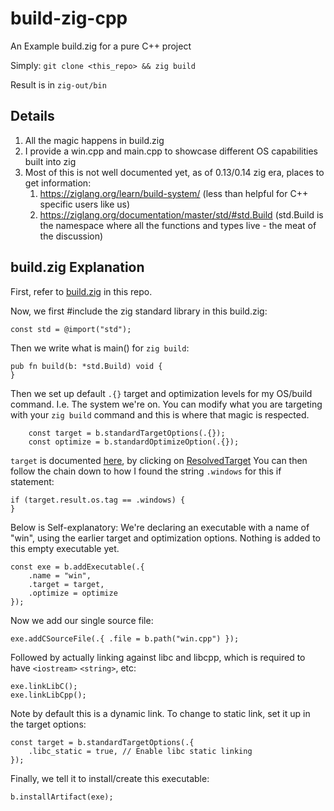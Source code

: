 # build-zig-cpp

An Example build.zig for a pure C++ project

Simply: `git clone <this_repo> && zig build`

Result is in `zig-out/bin`

## Details

1. All the magic happens in build.zig
2. I provide a win.cpp and main.cpp to showcase different OS capabilities built into zig
3. Most of this is not well documented yet, as of 0.13/0.14 zig era, places to get information:
    1. https://ziglang.org/learn/build-system/ (less than helpful for C++ specific users like us)
    2. https://ziglang.org/documentation/master/std/#std.Build (std.Build is the namespace where all the functions and types live - the meat of the discussion)

## build.zig Explanation

First, refer to [build.zig](./build.zig) in this repo.

Now, we first #include the zig standard library in this build.zig:

```zig
const std = @import("std");
```

Then we write what is main() for `zig build`:

```zig
pub fn build(b: *std.Build) void {
}
```

Then we set up default `.{}` target and optimization levels for my OS/build command. I.e. The system we're on.
You can modify what you are targeting with your `zig build` command and this is where that magic is respected.

```zig
    const target = b.standardTargetOptions(.{});
    const optimize = b.standardOptimizeOption(.{});
```

`target` is documented [here](https://ziglang.org/documentation/master/std/#std.Build.standardTargetOptions), by clicking on [ResolvedTarget](https://ziglang.org/documentation/master/std/#std.Build.ResolvedTarget)
You can then follow the chain down to how I found the string `.windows` for this if statement:

```zig
if (target.result.os.tag == .windows) {
}
```

Below is Self-explanatory: We're declaring an executable with a name of "win", using the earlier target and optimization options. Nothing is added to this empty executable yet.

```zig
const exe = b.addExecutable(.{ 
    .name = "win",
    .target = target,
    .optimize = optimize
});
```

Now we add our single source file:

```zig
exe.addCSourceFile(.{ .file = b.path("win.cpp") });
```

Followed by actually linking against libc and libcpp, which is required to have `<iostream>` `<string>`, etc:

```zig
exe.linkLibC();
exe.linkLibCpp();
```

Note by default this is a dynamic link. To change to static link, set it up in the target options:

```zig
const target = b.standardTargetOptions(.{
    .libc_static = true, // Enable libc static linking
});
```

Finally, we tell it to install/create this executable:

```zig
b.installArtifact(exe);
```


